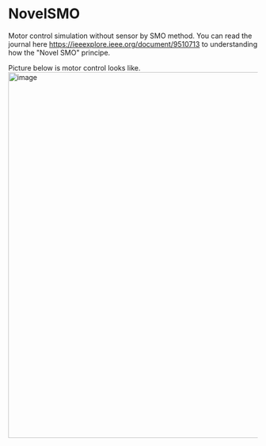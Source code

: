 # NovelSMO

Motor control simulation without sensor by SMO method.
You can read the journal here https://ieeexplore.ieee.org/document/9510713 to understanding how the "Novel SMO" principe.

Picture below is motor control looks like.
<img width="739" alt="image" src="https://user-images.githubusercontent.com/74519289/173729908-c46cd4f4-44b2-4c6f-936c-f5637a54485c.png">
